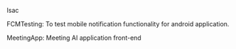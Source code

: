 Isac

FCMTesting: To test mobile notification functionality for android application.

MeetingApp: Meeting AI application front-end

